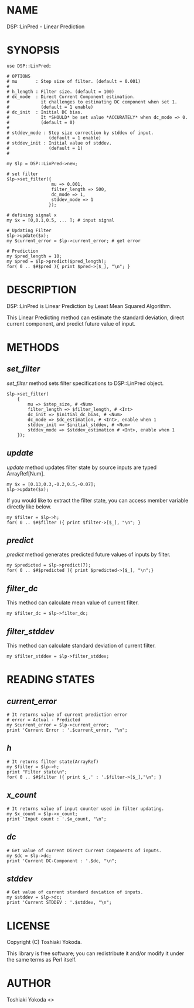 # NAME

DSP::LinPred - Linear Prediction

# SYNOPSIS

    use DSP::LinPred;

    # OPTIONS
    # mu       : Step size of filter. (default = 0.001)
    #
    # h_length : Filter size. (default = 100)
    # dc_mode  : Direct Current Component estimation.
    #            it challenges to estimating DC component when set 1.
    #            (default = 1 enable)
    # dc_init  : Initial DC bias.
    #            It *SHOULD* be set value *ACCURATELY* when dc_mode => 0.
    #            (default = 0)
    #
    # stddev_mode : Step size correction by stddev of input.
    #               (default = 1 enable)
    # stddev_init : Initial value of stddev.
    #               (default = 1)
    #

    my $lp = DSP::LinPred->new;

    # set filter
    $lp->set_filter({
                     mu => 0.001,
                     filter_length => 500,
                     dc_mode => 1,
                     stddev_mode => 1
                    });

    # defining signal x
    my $x = [0,0.1,0.5, ... ]; # input signal

    # Updating Filter
    $lp->update($x);
    my $current_error = $lp->current_error; # get error

    # Prediction
    my $pred_length = 10;
    my $pred = $lp->predict($pred_length);
    for( 0 .. $#$pred ){ print $pred->[$_], "\n"; }

# DESCRIPTION

DSP::LinPred is Linear Prediction by Least Mean Squared Algorithm.

This Linear Predicting method can estimate the standard deviation, direct current component, and predict future value of input.

# METHODS

## _set\_filter_

_set\_filter_ method sets filter specifications to DSP::LinPred object.

    $lp->set_filter(
        {
            mu => $step_size, # <Num>
            filter_length => $filter_length, # <Int>
            dc_init => $initial_dc_bias, # <Num>
            dc_mode => $dc_estimation, # <Int>, enable when 1
            stddev_init => $initial_stddev, # <Num>
            stddev_mode => $stddev_estimation # <Int>, enable when 1
        });

## _update_

_update_ method updates filter state by source inputs are typed ArrayRef\[Num\].

    my $x = [0.13,0.3,-0.2,0.5,-0.07];
    $lp->update($x);

If you would like to extract the filter state, you can access member variable directly like below.

    my $filter = $lp->h;
    for( 0 .. $#$filter ){ print $filter->[$_], "\n"; }

## _predict_

_predict_ method generates predicted future values of inputs by filter.

    my $predicted = $lp->predict(7);
    for( 0 .. $#$predicted ){ print $predicted->[$_], "\n";}

## _filter\_dc_

This method can calculate mean value of current filter.

    my $filter_dc = $lp->filter_dc;

## _filter\_stddev_

This method can calculate standard deviation of current filter.

    my $filter_stddev = $lp->filter_stddev;

# READING STATES

## _current\_error_

    # It returns value of current prediction error
    # error = Actual - Predicted
    my $current_error = $lp->current_error;
    print 'Current Error : '.$current_error, "\n";

## _h_

    # It returns filter state(ArrayRef)
    my $filter = $lp->h;
    print "Filter state\n";
    for( 0 .. $#$filter ){ print $_.' : '.$filter->[$_],"\n"; }

## _x\_count_

    # It returns value of input counter used in filter updating.
    my $x_count = $lp->x_count;
    print 'Input count : '.$x_count, "\n";

## _dc_

    # Get value of current Direct Current Components of inputs.
    my $dc = $lp->dc;
    print 'Current DC-Component : '.$dc, "\n";

## _stddev_

    # Get value of current standard deviation of inputs.
    my $stddev = $lp->dc;
    print 'Current STDDEV : '.$stddev, "\n";

# LICENSE

Copyright (C) Toshiaki Yokoda.

This library is free software; you can redistribute it and/or modify
it under the same terms as Perl itself.

# AUTHOR

Toshiaki Yokoda <>
